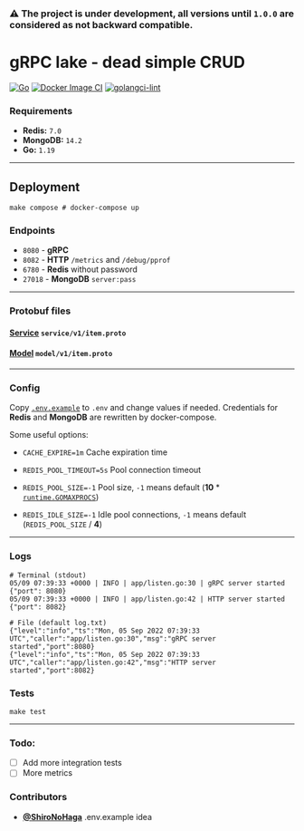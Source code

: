 ### ⚠️ The project is under development, all versions until `1.0.0` are considered as not backward compatible.

# gRPC lake - dead simple CRUD

[![Go](https://github.com/illiafox/grpc-lake/actions/workflows/go.yml/badge.svg)](https://github.com/illiafox/grpc-lake/actions/workflows/go.yml)
[![Docker Image CI](https://github.com/illiafox/grpc-lake/actions/workflows/docker-image.yml/badge.svg)](https://github.com/illiafox/grpc-lake/actions/workflows/docker-image.yml)
[![golangci-lint](https://github.com/illiafox/grpc-lake/actions/workflows/golangci-lint.yml/badge.svg)](https://github.com/illiafox/grpc-lake/actions/workflows/golangci-lint.yml)

### Requirements

* **Redis:** `7.0`
* **MongoDB:** `14.2`
* **Go:** `1.19`

---

## Deployment

```shell
make compose # docker-compose up
```

### Endpoints
* `8080` - **gRPC**
* `8082` - **HTTP** `/metrics` and `/debug/pprof`
* `6780` - **Redis** without password
* `27018` - **MongoDB** `server:pass`

---

### Protobuf files

#### [Service](api/item_service/service/v1/item.proto) `service/v1/item.proto`
#### [Model](api/item_service/model/v1/item.proto) `model/v1/item.proto`


---

### Config

Copy [`.env.example`](.env.example) to `.env` and change values if needed.
Credentials for **Redis** and **MongoDB** are rewritten by docker-compose.

Some useful options:
* `CACHE_EXPIRE=1m` Cache expiration time


* `REDIS_POOL_TIMEOUT=5s`  Pool connection timeout
* `REDIS_POOL_SIZE=-1` Pool size, `-1` means default (**10** * [`runtime.GOMAXPROCS`](https://pkg.go.dev/runtime#GOMAXPROCS))
* `REDIS_IDLE_SIZE=-1` Idle pool connections, `-1` means default (`REDIS_POOL_SIZE` / **4**)

---

### Logs

``` shell
# Terminal (stdout)
05/09 07:39:33 +0000 | INFO | app/listen.go:30 | gRPC server started {"port": 8080}
05/09 07:39:33 +0000 | INFO | app/listen.go:42 | HTTP server started {"port": 8082}
```

``` shell
# File (default log.txt)
{"level":"info","ts":"Mon, 05 Sep 2022 07:39:33 UTC","caller":"app/listen.go:30","msg":"gRPC server started","port":8080}
{"level":"info","ts":"Mon, 05 Sep 2022 07:39:33 UTC","caller":"app/listen.go:42","msg":"HTTP server started","port":8082}
```

### Tests

``` shell
make test
```

---

### Todo:
* [ ] Add more integration tests
* [ ] More metrics

### Contributors

* [**@ShiroNoHaga**](https://github.com/ShiroNoHaga) .env.example idea
